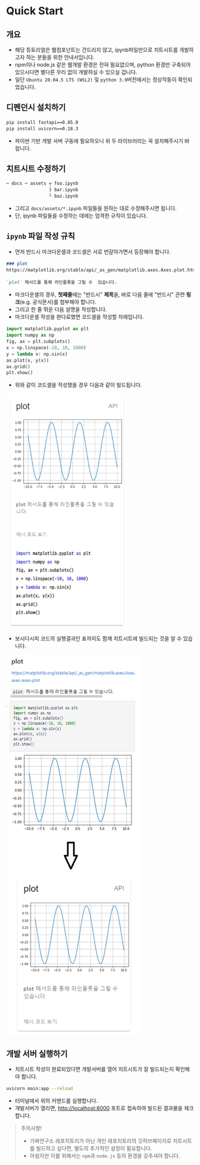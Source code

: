 # Quick Start

## 개요

* 해당 튜토리얼은 웹컴포넌트는 건드리지 않고, ipynb파일만으로 치트시트를 개발하고자 하는 분들을 위한 안내서입니다.
* npm이나 node.js 같은 웹개발 환경은 전혀 필요없으며, python 환경만 구축되어 있으시다면 별다른 무리 없이 개발하실 수 있으실 겁니다.
* 일단 `Ubuntu 20.04.5 LTS (WSL2)` 및 `python 3.9`버전에서는 정상작동이 확인되었습니다.

## 디펜던시 설치하기

```bash
pip install fastapi==0.85.0
pip install uvicorn==0.18.3
```

* 파이썬 기반 개발 서버 구동에 필요하오니 위 두 라이브러리는 꼭 설치해주시기 바랍니다.

## 치트시트 수정하기

```bash
─ docs ─ assets ┬ foo.ipynb
                ├ bar.ipynb
                └ baz.ipynb
```

* 그리고 `docs/assets/*.ipynb` 파일들을 원하는 대로 수정해주시면 됩니다.
* 단, ipynb 파일들을 수정하는 데에는 엄격한 규칙이 있습니다.

## `ipynb` 파일 작성 규칙

* 먼저 반드시 마크다운셀과 코드셀은 서로 번갈아가면서 등장해야 합니다.

```markdown
### plot
https://matplotlib.org/stable/api/_as_gen/matplotlib.axes.Axes.plot.html#matplotlib-axes-axes-plot

`plot` 메서드를 통해 라인플롯을 그릴 수  있습니다.
```

* 마크다운셀의 경우, **첫째줄**에는 "반드시" **제목**을, 바로 다음 줄에 "반드시" 관련 **링크**(e.g. 공식문서)를 첨부해야 합니다.
* 그리고 한 줄 뛰운 다음 설명을 작성합니다.
* 마크다운셀 작성을 완다료했면 코드셀을 작성할 차례입니다.

```python
import matplotlib.pyplot as plt
import numpy as np
fig, ax = plt.subplots()
x = np.linspace(-10, 10, 1000)
y = lambda x: np.sin(x)
ax.plot(x, y(x))
ax.grid()
plt.show()
```

* 위와 같이 코드셀을 작성했을 경우 다음과 같이 빌드됩니다.

![code-cell](README/code-cell.png)

* 보시다시피 코드의 실행결과인 표까지도 함께 치트시트에 빌드되는 것을 알 수 있습니다.

![img](README/result.png)

## 개발 서버 실행하기

* 치트시트 작성이 완료되었다면 개발서버를 열어 치트시트가 잘 빌드되는지 확인해야 합니다.

```bash
uvicorn main:app --reload
```

* 터미널에서 위의 커맨드를 실행합니다.
* 개발서버가 열리면, <http://localhost:8000> 포트로 접속하여 빌드된 결과물을 체크합니다.

> 주의사항!
>
> * 가짜연구소 레포지토리가 아닌 개인 레포지토리의 깃허브페이지로 치트시트를 빌드하고 싶다면, 별도의 추가적인 설정이 필요합니다.
> * 아쉽지만 이를 위해서는 `npm`과 `node.js` 등의 환경을 갖추셔야 합니다.
